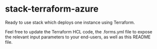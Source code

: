 # stack-terraform-azure

Ready to use stack which deploys one instance using Terraform.

Feel free to update the Terraform HCL code, the .forms.yml file to expose the relevant input parameters to your end-users, as well as this README file.